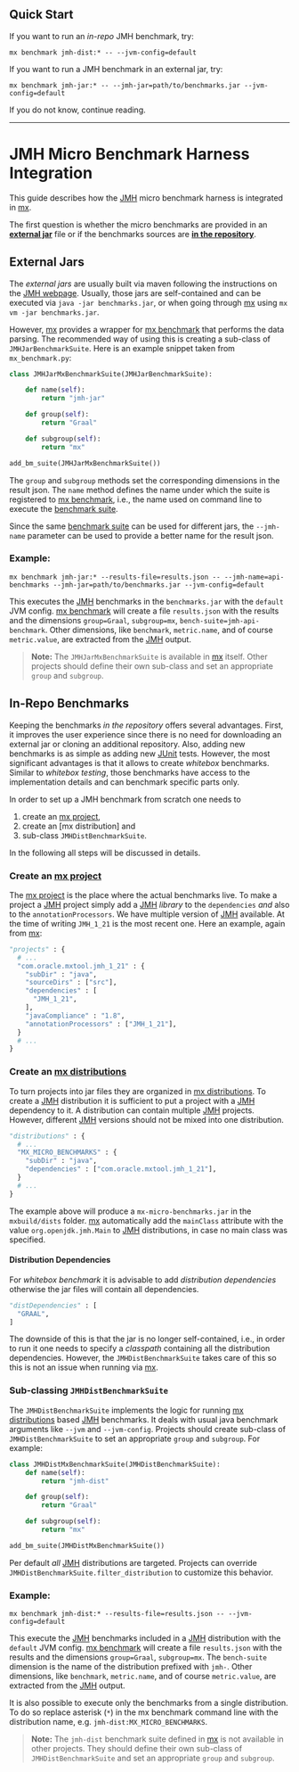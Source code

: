 ## Quick Start

If you want to run an *in-repo* JMH benchmark, try:

```
mx benchmark jmh-dist:* -- --jvm-config=default
```

If you want to run a JMH benchmark in an external jar, try:

```
mx benchmark jmh-jar:* -- --jmh-jar=path/to/benchmarks.jar --jvm-config=default
```

If you do not know, continue reading.

---

# JMH Micro Benchmark Harness Integration

This guide describes how the [JMH] micro benchmark harness is integrated in [mx].

The first question is whether the micro benchmarks are provided in an [**external jar**](#external-jar) file
or if the benchmarks sources are [**in the repository**](#in-repo).

## External Jars <a name="external-jar"></a>
The *external jars* are usually built via maven following the instructions on the [JMH webpage][JMH].
Usually, those jars are self-contained and can be executed via `java -jar benchmarks.jar`,
or when going through [mx] using `mx vm -jar benchmarks.jar`.

However, [mx] provides a wrapper for [mx benchmark] that performs the data parsing.
The recommended way of using this is creating a sub-class of `JMHJarBenchmarkSuite`.
Here is an example snippet taken from `mx_benchmark.py`:

```python
class JMHJarMxBenchmarkSuite(JMHJarBenchmarkSuite):

    def name(self):
        return "jmh-jar"

    def group(self):
        return "Graal"

    def subgroup(self):
        return "mx"

add_bm_suite(JMHJarMxBenchmarkSuite())
```

The `group` and `subgroup` methods set the corresponding dimensions in the result json.
The `name` method defines the name under which the suite is registered to [mx benchmark],
i.e., the name used on command line to execute the [benchmark suite].

Since the same [benchmark suite] can be used for different jars,
the `--jmh-name` parameter can be used to provide a better name for the result json.

### Example:
```
mx benchmark jmh-jar:* --results-file=results.json -- --jmh-name=api-benchmarks --jmh-jar=path/to/benchmarks.jar --jvm-config=default
```

This executes the [JMH] benchmarks in the `benchmarks.jar` with the `default` JVM config.
[mx benchmark] will create a file `results.json` with the results and the dimensions
`group=Graal`, `subgroup=mx`, `bench-suite=jmh-api-benchmark`.
Other dimensions, like `benchmark`, `metric.name`, and of course `metric.value`,
are extracted from the [JMH] output.

> **Note:** The `JMHJarMxBenchmarkSuite` is available in [mx] itself.
> Other projects should define their own sub-class and set an appropriate `group` and `subgroup`.


## In-Repo Benchmarks <a name="in-repo"></a>

Keeping the benchmarks *in the repository* offers several advantages.
First, it improves the user experience since there is no need for downloading an external jar
or cloning an additional repository.
Also, adding new benchmarks is as simple as adding new [JUnit] tests.
However, the most significant advantages is that it allows to create
*whitebox* benchmarks.
Similar to *whitebox testing*, those benchmarks have access to the implementation
details and can benchmark specific parts only.

In order to set up a JMH benchmark from scratch one needs to
1. create an [mx project],
2. create an [mx distribution] and
3. sub-class `JMHDistBenchmarkSuite`.

In the following all steps will be discussed in details.

### Create an [mx project]

The [mx project] is the place where the actual benchmarks live.
To make a project a [JMH] project simply add a [JMH] *library* to the `dependencies`
*and* also to the `annotationProcessors`.
We have multiple version of [JMH] available.
At the time of writing `JMH_1_21` is the most recent one.
Here an example, again from [mx]:

```python
"projects" : {
  # ...
  "com.oracle.mxtool.jmh_1_21" : {
    "subDir" : "java",
    "sourceDirs" : ["src"],
    "dependencies" : [
      "JMH_1_21",
    ],
    "javaCompliance" : "1.8",
    "annotationProcessors" : ["JMH_1_21"],
  }
  # ...
}
```

### Create an [mx distributions]

To turn projects into jar files they are organized in [mx distributions].
To create a [JMH] distribution it is sufficient to put a project with a [JMH] dependency to it.
A distribution can contain multiple [JMH] projects.
However, different [JMH] versions should not be mixed into one distribution.

```python
"distributions" : {
  # ...
  "MX_MICRO_BENCHMARKS" : {
    "subDir" : "java",
    "dependencies" : ["com.oracle.mxtool.jmh_1_21"],
  }
  # ...
}
```

The example above will produce a `mx-micro-benchmarks.jar` in the `mxbuild/dists` folder.
[mx] automatically add the `mainClass` attribute with the value `org.openjdk.jmh.Main`
to [JMH] distributions, in case no main class was specified.

#### Distribution Dependencies

For *whitebox benchmark* it is advisable to add *distribution dependencies* otherwise
the jar files will contain all dependencies.

```python
"distDependencies" : [
  "GRAAL",
]
```

The downside of this is that the jar is no longer self-contained, i.e.,
in order to run it one needs to specify a *classpath* containing all the distribution dependencies.
However, the `JMHDistBenchmarkSuite` takes care of this so this is not an issue when running via [mx].

### Sub-classing `JMHDistBenchmarkSuite`

The `JMHDistBenchmarkSuite` implements the logic for running [mx distributions] based [JMH] benchmarks.
It deals with usual java benchmark arguments like `--jvm` and `--jvm-config`.
Projects should create sub-class of `JMHDistBenchmarkSuite` to set an appropriate `group` and `subgroup`.
For example:

```python
class JMHDistMxBenchmarkSuite(JMHDistBenchmarkSuite):
    def name(self):
        return "jmh-dist"

    def group(self):
        return "Graal"

    def subgroup(self):
        return "mx"

add_bm_suite(JMHDistMxBenchmarkSuite())
```

Per default *all* [JMH] distributions are targeted.
Projects can override `JMHDistBenchmarkSuite.filter_distribution` to customize this behavior.

### Example:
```
mx benchmark jmh-dist:* --results-file=results.json -- --jvm-config=default
```

This execute the [JMH] benchmarks included in a [JMH] distribution with the `default` JVM config.
[mx benchmark] will create a file `results.json` with the results and the dimensions
`group=Graal`, `subgroup=mx`.
The `bench-suite` dimension is the name of the distribution prefixed with `jmh-`.
Other dimensions, like `benchmark`, `metric.name`, and of course `metric.value`,
are extracted from the [JMH] output.

It is also possible to execute only the benchmarks from a single distribution.
To do so replace asterisk (`*`) in the mx benchmark command line with the distribution name, e.g. `jmh-dist:MX_MICRO_BENCHMARKS`.


> **Note:** The `jmh-dist` benchmark suite defined in [mx] is not available in other projects.
> They should define their own sub-class of `JMHDistBenchmarkSuite` and set an appropriate `group` and `subgroup`.


[JMH]: http://openjdk.java.net/projects/code-tools/jmh/
[mx]: ../README.md
[JUnit]: ../README.md#junit
[mx benchmark]: ../README.md
[benchmark suite]: ../README.md
[mx distributions]: ../README.md
[mx project]: ../README.md
